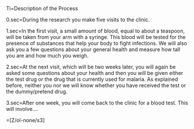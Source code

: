 Ti=Description of the Process

0.sec=During the research you make five visits to the clinic.

1.sec=In the first visit, a small amount of blood, equal to about a teaspoon, will be taken from your arm with a syringe. This blood  will be tested for the presence of substances that help your body to fight infections. We will also ask you a few questions about your general health and measure how tall you are and how much you weigh. 

2.sec=At the next visit, which will be two weeks later, you will again be asked some questions about your health and then you will be given either the test drug or the drug that is currently used for malaria. As explained before, neither you nor we will know whether you have received the test or the dummy/pretend drug. 

3.sec=After one week, you will come back to the clinic for a blood test. This will involve….

=[Z/ol-none/s3]

